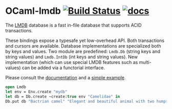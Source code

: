 # OCaml-lmdb [![Build Status](https://travis-ci.org/Drup/ocaml-lmdb.svg?branch=master)](https://travis-ci.org/Drup/ocaml-lmdb) [![docs](https://img.shields.io/badge/doc-online-blue.svg)][doc]

The [LMDB][] database is a fast in-file database that supports ACID transactions.

These bindings expose a typesafe yet low-overhead API. Both transactions and cursors are available. 
Database implementations are specialized both by keys and values.
Two module are predefined: `Lmdb.Db` (string keys and string values) and `Lmdb.IntDb` (int keys and string values). 
New implementation (which can use special LMDB features such as multi-values) can be added via a functorial interface.

Please consult the [documentation][doc] and a [simple example](tests/simple_db.ml).

```ocaml
open Lmdb
let env = Env.create "mydb"
let db = Db.create ~create:true env "Camelidae" in
Db.put db "Bactrian camel" "Elegant and beautiful animal with two humps."
```

[lmdb]: http://symas.com/mdb/#overview
[doc]: https://drup.github.io/ocaml-lmdb/dev/lmdb/Lmdb/index.html
